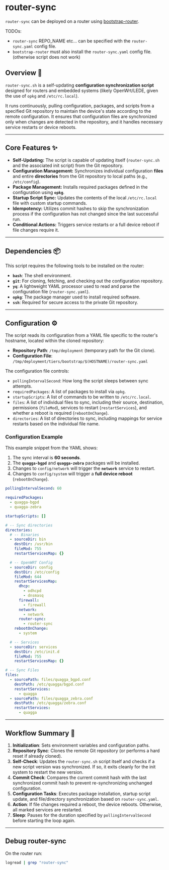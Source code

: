 # router-sync

`router-sync` can be deployed on a router using [bootstrap-router](../bootstrap-router/README.md).

TODOs:

- `router-sync` REPO_NAME etc... can be specified with the `router-sync.yaml` config file.
- `bootstrap-router` must also install the `router-sync.yaml` config file. (otherwise script does not work)

## Overview 🚀

`router-sync.sh` is a self-updating **configuration synchronization script** designed for routers and embedded systems (likely OpenWrt/LEDE, given the use of `opkg` and `/etc/rc.local`).

It runs continuously, pulling configuration, packages, and scripts from a specified Git repository to maintain the device's state according to the remote configuration. It ensures that configuration files are synchronized only when changes are detected in the repository, and it handles necessary service restarts or device reboots.

---

## Core Features ✨

- **Self-Updating:** The script is capable of updating itself (`router-sync.sh` and the associated init script) from the Git repository.
- **Configuration Management:** Synchronizes individual configuration **files** and entire **directories** from the Git repository to local paths (e.g., `/etc/config`).
- **Package Management:** Installs required packages defined in the configuration using **`opkg`**.
- **Startup Script Sync:** Updates the contents of the local `/etc/rc.local` file with custom startup commands.
- **Idempotency:** Utilizes commit hashes to skip the synchronization process if the configuration has not changed since the last successful run.
- **Conditional Actions:** Triggers service restarts or a full device reboot if file changes require it.

---

## Dependencies 📦

This script requires the following tools to be installed on the router:

- **`bash`**: The shell environment.
- **`git`**: For cloning, fetching, and checking out the configuration repository.
- **`yq`**: A lightweight YAML processor used to read and parse the configuration file (`router-sync.yaml`).
- **`opkg`**: The package manager used to install required software.
- **`ssh`**: Required for secure access to the private Git repository.

---

## Configuration ⚙️

The script reads its configuration from a YAML file specific to the router's hostname, located within the cloned repository:

- **Repository Path**: `/tmp/deployment` (temporary path for the Git clone).
- **Configuration File**: `/tmp/deployment/tiers/bootstrap/$(HOSTNAME)/router-sync.yaml`

The configuration file controls:

- `pollingIntervalSecond`: How long the script sleeps between sync attempts.
- `requiredPackages`: A list of packages to install via `opkg`.
- `startupScripts`: A list of commands to be written to `/etc/rc.local`.
- `files`: A list of individual files to sync, including their source, destination, permissions (`fileMod`), services to restart (`restartServices`), and whether a reboot is required (`rebootOnChange`).
- `directories`: A list of directories to sync, including mappings for service restarts based on the individual file name.

### Configuration Example

This example snippet from the YAML shows:

1. The sync interval is **60 seconds**.
2. The **`quagga-bgpd`** and **`quagga-zebra`** packages will be installed.
3. Changes to `config/network` will trigger the **`network`** service to restart.
4. Changes to `config/system` will trigger a **full device reboot** (`rebootOnChange`).

```yaml
pollingIntervalSecond: 60

requiredPackages:
  - quagga-bgpd
  - quagga-zebra

startupScripts: []

# -- Sync directories
directories:
  # -- Binaries
  - sourceDir: bin
    destDir: /usr/bin
    fileMod: 755
    restartServicesMap: {}

  # -- OpenWRT Config
  - sourceDir: config
    destDir: /etc/config
    fileMod: 644
    restartServicesMap:
      dhcp:
        - odhcpd
        - dnsmasq
      firewall:
        - firewall
      network:
        - network
      router-sync:
        - router-sync
    rebootOnChange:
      - system

  # -- Services
  - sourceDir: services
    destDir: /etc/init.d
    fileMod: 755
    restartServicesMap: {}

# -- Sync Files
files:
  - sourcePath: files/quagga_bgpd.conf
    destPath: /etc/quagga/bgpd.conf
    restartServices:
      - quagga
  - sourcePath: files/quagga_zebra.conf
    destPath: /etc/quagga/zebra.conf
    restartServices:
      - quagga
```

---

## Workflow Summary 🔄

1. **Initialization**: Sets environment variables and configuration paths.
2. **Repository Sync**: Clones the remote Git repository (or performs a hard reset if already cloned).
3. **Self-Check**: Updates the `router-sync.sh` script itself and checks if a new script version was synchronized. If so, it exits cleanly for the init system to restart the new version.
4. **Commit Check**: Compares the current commit hash with the last synchronized commit hash to prevent re-synchronizing unchanged configuration.
5. **Configuration Tasks**: Executes package installation, startup script update, and file/directory synchronization based on `router-sync.yaml`.
6. **Action**: If file changes required a reboot, the device reboots. Otherwise, all marked services are restarted.
7. **Sleep**: Pauses for the duration specified by `pollingIntervalSecond` before starting the loop again.

---

## Debug router-sync

On the router run:

```bash
logread | grep "router-sync"
```
